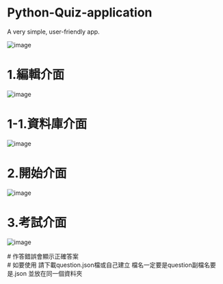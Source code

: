 # Python-Quiz-application
A very simple, user-friendly app. 

![image](https://user-images.githubusercontent.com/73602058/121235211-2f260500-c8c7-11eb-9ba1-570a058ce971.png)

# 1.編輯介面

![image](https://user-images.githubusercontent.com/73602058/121236368-72cd3e80-c8c8-11eb-84f4-c80c9d7780e6.png)

# 1-1.資料庫介面

![image](https://user-images.githubusercontent.com/73602058/121237114-48c84c00-c8c9-11eb-8f29-1440f7763cbe.png)

# 2.開始介面

![image](https://user-images.githubusercontent.com/73602058/121238155-60540480-c8ca-11eb-8127-804e0ba75f02.png)

# 3.考試介面

![image](https://user-images.githubusercontent.com/73602058/121238714-fe47cf00-c8ca-11eb-960f-9fe5d87ee486.png)

\# 作答錯誤會顯示正確答案 \
\# 如要使用 請下載question.json檔或自己建立 檔名一定要是question副檔名要是.json 並放在同一個資料夾
